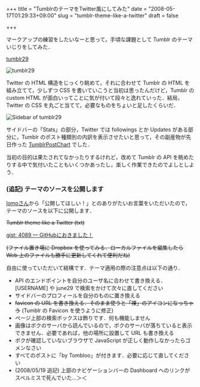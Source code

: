+++
title = "TumblrのテーマをTwitter風にしてみた"
date = "2008-05-17T01:29:33+09:00"
slug = "tumblr-theme-like-a-twitter"
draft = false

+++

<p>マークアップの練習をしたいなーと思って，手頃な課題として Tumblr のテーマいじりをしてみた．</p>
<p><a href="http://june29.tumblr.com/">tumblr29</a></p>
<p><img src="http://img.skitch.com/20080518-8q82bkj38tccm9bqn5655e8wb5.png" alt="tumblr29"/></p>
<p>Twitter の HTML 構造をじっくり眺めて，それに合わせて Tumblr の HTML を組み立てて，少しずつ CSS を書いていこうと当初は思ったんだけど，Tumblr の custom HTML が面白いってことに気が付いて段々と逸れていった．結局，Twitter の CSS を丸ごと当てて，必要なものをちょいと足したくらいだ．</p>
<p><img src="http://img.skitch.com/20080516-k333e1p5upy2k78brsgq5p4kbw.png" alt="Sidebar of tumblr29"/></p>
<p>サイドバーの「Stats」の部分，Twitter では followings とか Updates がある部分に，Tumblr のポスト種類別の内訳を表示させたいと思って，その副産物が先日作った <a href="http://libelabo.jp/tumblr/chart.html">TumblrPostChart</a> でした．</p>
<p>当初の目的は果たされてなかったりするけれど，改めて Tumblr の API を眺めたりする中で気付いたこともいくつかあったし，楽しく作業できたのでよしとしよう．</p>
<h3>(追記) テーマのソースを公開します</h3>
<p><a href="http://caramel-tea.com/">lomoさん</a>から「公開してほしい！」とのありがたいお言葉をいただいたので，テーマのソースを以下に公開します．</p>
<p><del>Tumblr theme like a Twitter (txt)</del></p>
<p><ins datetime="2008-08-05T16:00:30+00:00"><a href="http://gist.github.com/4089">gist: 4089 — GitHub</a>におきました！</ins></p>
<p><del>(ファイル置き場に Dropbox を使ってみる．ローカルファイルを編集したら Web 上のファイルも勝手に更新してくれて便利だね)</del></p>
<p>自由に使っていただいて結構です．テーマ適用の際の注意点は以下の通り．</p>
<ul>
<li>API のエンドポイントを自分のユーザ名に合わせて書き換える．[USERNAME] や june29 で検索をかけて次々に直してください</li>
<li>サイドバーのプロフィールを自分のものに置き換える</li>
<li><del>favicon の URL を書き換える．そのまま使うと「裸」のアイコンになっちゃう</del> (Tumblr の Favicon を使うように修正)</li>
<li>ページ上部の検索ボックスは飾りです．何も機能しません</li>
<li>画像はボクのサーバから読んでいるので，ボクのサーバが落ちていると表示できません．必要であれば，他の場所に設置して URL も書き換える</li>
<li>ボクが確認していないブラウザで JavaScript が正しく動作しなかったらゴメンなさい</li>
<li>すべてのポストに「by Tombloo」が付きます．必要に応じて直してください</li>
<li>(2008/05/19 追記) 上部のナビゲーションバーの Dashboard へのリンクがスペルミスで死んでいた…＞＜</li>
</ul>
